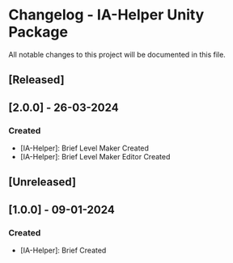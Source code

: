 # Changelog - IA-Helper Unity Package

All notable changes to this project will be documented in this file.

## [Released]
## [2.0.0] - 26-03-2024

### Created
- [IA-Helper]: Brief Level Maker Created
- [IA-Helper]: Brief Level Maker Editor Created

###

## [Unreleased]
## [1.0.0] - 09-01-2024

### Created
- [IA-Helper]: Brief Created

###